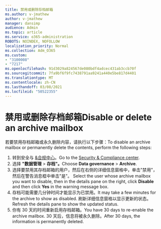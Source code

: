 ```yaml
---
title: 禁用或删除存档邮箱
ms.author: v-jmathew
author: v-jmathew
manager: dansimp
audience: Admin
ms.topic: article
ms.service: o365-administration
ROBOTS: NOINDEX, NOFOLLOW
localization_priority: Normal
ms.collection: Adm_O365
ms.custom:
- "3100008"
- "7217"
ms.openlocfilehash: 91d3029a824567de080bdf4adcec431ab3ccb70f
ms.sourcegitcommit: 7fa9bf6f9fc7438791aa9241a440e5be817d4401
ms.translationtype: MT
ms.contentlocale: zh-CN
ms.lasthandoff: 03/08/2021
ms.locfileid: "50522355"
---
```

# <a name="disable-or-delete-an-archive-mailbox"></a><span data-ttu-id="e3d74-102">禁用或删除存档邮箱</span><span class="sxs-lookup"><span data-stu-id="e3d74-102">Disable or delete an archive mailbox</span></span>

<span data-ttu-id="e3d74-103">若要禁用存档邮箱或永久删除内容，请执行以下步骤：</span><span class="sxs-lookup"><span data-stu-id="e3d74-103">To disable an archive mailbox or permanently delete the contents, perform the following steps:</span></span>

1. <span data-ttu-id="e3d74-104">转到安全与 [&合规中心]( https://go.microsoft.com/fwlink/p/?linkid=2077143)。</span><span class="sxs-lookup"><span data-stu-id="e3d74-104">Go to the [Security & Compliance center]( https://go.microsoft.com/fwlink/p/?linkid=2077143).</span></span>
2. <span data-ttu-id="e3d74-105">选择 **"数据管理**  >  **存档"。**</span><span class="sxs-lookup"><span data-stu-id="e3d74-105">Choose **Data governance** > **Archive**.</span></span>
3. <span data-ttu-id="e3d74-106">选择要禁用其存档邮箱的用户，然后在右侧的详细信息窗格中，单击"禁用"，然后在警告消息框中单击"是"。 </span><span class="sxs-lookup"><span data-stu-id="e3d74-106">Select the user whose archive mailbox you want to disable, then in the details pane on the right, click **Disable** and then click **Yes** in the warning message box.</span></span>
4. <span data-ttu-id="e3d74-107">存档可能需要几分钟时间才能显示为已禁用。</span><span class="sxs-lookup"><span data-stu-id="e3d74-107">It may take a few minutes for the archive to show as disabled.</span></span> <span data-ttu-id="e3d74-108">刷新详细信息窗格以显示更新的状态。</span><span class="sxs-lookup"><span data-stu-id="e3d74-108">Refresh the details pane to show the updated status.</span></span>
5. <span data-ttu-id="e3d74-109">你有 30 天的时间重新启用存档邮箱。</span><span class="sxs-lookup"><span data-stu-id="e3d74-109">You have 30 days to re-enable the archive mailbox.</span></span> <span data-ttu-id="e3d74-110">30 天后，信息将被永久删除。</span><span class="sxs-lookup"><span data-stu-id="e3d74-110">After 30 days, the information is permanently deleted.</span></span>
